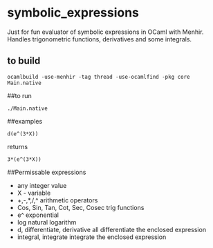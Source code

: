 # symbolic_expressions
Just for fun evaluator of symbolic expressions in OCaml with Menhir. Handles trigonometric functions, derivatives and some integrals.

## to build

`ocamlbuild -use-menhir -tag thread -use-ocamlfind -pkg core Main.native`

##to run

`./Main.native`

##examples

`d(e^(3*X))`

returns

`3*(e^(3*X))`

##Permissable expressions
* any integer value
* X - variable
* +,-,*,/,^  arithmetic operators
* Cos, Sin, Tan, Cot, Sec, Cosec  trig functions
* e^  exponential
* log natural logarithm
* d, differentiate, derivative  all differentiate the enclosed expression
* integral, integrate  integrate the enclosed expression
